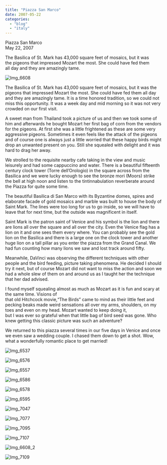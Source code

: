 ```yaml
---
title: "Piazza San Marco"
date: 2007-05-22
categories: 
  - "blog"
  - "italy"
---
```


Piazza San Marco  
May 22, 2007

The Basilica of St. Mark has 43,000 square feet of mosaics, but it was  
the pigeons that impressed Mozart the most. She could have fed them  
all day and they are amazingly tame.

<!--more-->

![Img_6608](https://pub-ac94b3f306b24c0dba4238943c97f2e1.r2.dev/photos/uncategorized/2008/03/07/img_6608.png)

The Basilica of St. Mark has 43,000 square feet of mosaics, but it was the pigeons that impressed Mozart the most. She could have fed them all day and they are amazingly tame. It is a time honored tradition, so we could not miss this opportunity. It was a week day and mid morning so it was not very crowded on our first visit.

A sweet man from Thailand took a picture of us and then we took some of him and afterwards he bought Mozart her first bag of corn from the vendors for the pigeons. At first she was a little frightened as these are some very aggressive pigeons. Sometimes it even feels like the attack of the pigeons and of course one is always just a little worried that these happy birds might drop an unwanted present on you. Still she squealed with delight and it was hard to drag her away.

We strolled to the requisite nearby cafe taking in the view and music leisurely and had some cappuccino and water. There is a beautiful fifteenth century clock tower (Torre dell’Orologio) in the square across from the Basilica and we were lucky enough to see the bronze mori (Moors) strike the bell at high noon and listen to the tintinnabulation reverberate around the Piazza for quite some time.

The beautiful Basilica di San Marco with its Byzantine domes, spires and elaborate facade of gold mosaics and marble was built to house the body of Saint Mark. The lines were too long for us to go inside, so we will have to leave that for next time, but the outside was magnificent in itself.

Saint Mark is the patron saint of Venice and his symbol is the lion and there are lions all over the square and all over the city. Even the Venice flag has a lion on it and one sees them every where. You can probably see the gold lion on the Basilica and there is a large one on the clock tower and another huge lion on a tall pillar as you enter the piazza from the Grand Canal. We had fun counting how many lions we saw and lost track around fifty.

Meanwhile, DaVinci was observing the different techniques with other people and the bird feeding, picture taking phenomena. He decided I should try it next, but of course Mozart did not want to miss the action and soon we had a whole slew of them on and around us as I taught her the technique that her dad advised.

I found myself squealing almost as much as Mozart as it is fun and scary at the same time. Visions of  
that old Hitchcock movie,“The Birds” came to mind as their little feet and pecking beaks made weird sensations all over my arms, shoulders, on my toes and even on my head. Mozart wanted to keep doing it,  
but I was ever so grateful when that little bag of bird seed was gone. Who knew getting this classic picture was such an adventure?

We returned to this piazza several times in our five days in Venice and once we even saw a wedding couple. I chased them down to get a shot. Wow, what a wonderfully romantic place to get married!

![Img_6537](https://pub-ac94b3f306b24c0dba4238943c97f2e1.r2.dev/photos/uncategorized/2008/03/07/img_6537.png)

![Img_6576](https://pub-ac94b3f306b24c0dba4238943c97f2e1.r2.dev/photos/uncategorized/2008/03/07/img_6576.png)

![Img_6557](https://pub-ac94b3f306b24c0dba4238943c97f2e1.r2.dev/photos/uncategorized/2008/03/07/img_6557.png)

![Img_6586](https://pub-ac94b3f306b24c0dba4238943c97f2e1.r2.dev/photos/uncategorized/2008/03/07/img_6586.png)

![Img_6578](https://pub-ac94b3f306b24c0dba4238943c97f2e1.r2.dev/photos/uncategorized/2008/03/07/img_6578.png)

![Img_6595](https://pub-ac94b3f306b24c0dba4238943c97f2e1.r2.dev/photos/uncategorized/2008/03/07/img_6595.png)

![Img_7047](https://pub-ac94b3f306b24c0dba4238943c97f2e1.r2.dev/photos/uncategorized/2008/03/07/img_7047.png)

![Img_7077](https://pub-ac94b3f306b24c0dba4238943c97f2e1.r2.dev/photos/uncategorized/2008/03/07/img_7077.png)

![Img_7095](https://pub-ac94b3f306b24c0dba4238943c97f2e1.r2.dev/photos/uncategorized/2008/03/07/img_7095.png)

![Img_7107](https://pub-ac94b3f306b24c0dba4238943c97f2e1.r2.dev/photos/uncategorized/2008/03/07/img_7107.png)

![Img_6608_2](https://pub-ac94b3f306b24c0dba4238943c97f2e1.r2.dev/photos/uncategorized/2008/03/07/img_6608_2.png)

![Img_7109](https://pub-ac94b3f306b24c0dba4238943c97f2e1.r2.dev/photos/uncategorized/2008/03/07/img_7109.png)
